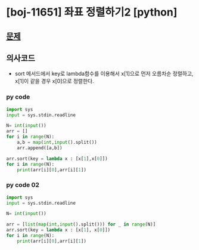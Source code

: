 # [boj-11651] 좌표 정렬하기2 [python]

## [문제](https://www.acmicpc.net/problem/5052)

## 의사코드
- sort 메서드에서 key로 lambda함수를 이용해서 x[1]으로 먼저 오름차순 정렬하고, x[1]이 같을 경우 x[0]으로 정렬한다.

### py code 

```py
import sys
input = sys.stdin.readline

N= int(input())
arr = []
for i in range(N):
    a,b = map(int,input().split())
    arr.append([a,b])

arr.sort(key = lambda x : [x[1],x[0]])
for i in range(N):
    print(arr[i][0],arr[i][1])
```

### py code 02

```py
import sys
input = sys.stdin.readline

N= int(input())

arr = [list(map(int,input().split())) for _ in range(N)]
arr.sort(key = lambda x : [x[1], x[0]])
for i in range(N):
    print(arr[i][0],arr[i][1])
```